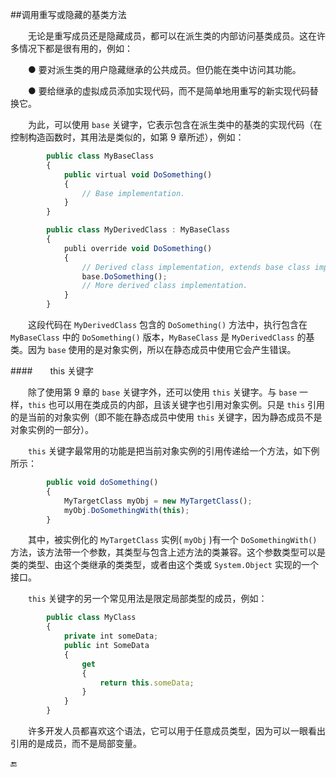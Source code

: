 ##调用重写或隐藏的基类方法

&emsp;&emsp;无论是重写成员还是隐藏成员，都可以在派生类的内部访问基类成员。这在许多情况下都是很有用的，例如：

&emsp;&emsp;● 要对派生类的用户隐藏继承的公共成员。但仍能在类中访问其功能。

&emsp;&emsp;● 要给继承的虚拟成员添加实现代码，而不是简单地用重写的新实现代码替换它。

&emsp;&emsp;为此，可以使用 `base` 关键字，它表示包含在派生类中的基类的实现代码（在控制构造函数时，其用法是类似的，如第 9 章所述），例如：

```javascript
        public class MyBaseClass
        {
            public virtual void DoSomething()
            {
                // Base implementation.
            }
        }

        public class MyDerivedClass : MyBaseClass
        {
            publi override void DoSomething()
            {
                // Derived class implementation, extends base class implementation.
                base.DoSomething();
                // More derived class implementation.
            }
        }
```

&emsp;&emsp;这段代码在 `MyDerivedClass` 包含的 `DoSomething()` 方法中，执行包含在 `MyBaseClass` 中的 `DoSomething()` 版本，`MyBaseClass` 是 `MyDerivedClass` 的基类。因为 `base` 使用的是对象实例，所以在静态成员中使用它会产生错误。


####&emsp;&emsp;this 关键字

&emsp;&emsp;除了使用第 9  章的 `base` 关键字外，还可以使用 `this` 关键字。与 `base` 一样，`this` 也可以用在类成员的内部，且该关键字也引用对象实例。只是 `this` 引用的是当前的对象实例（即不能在静态成员中使用 `this` 关键字，因为静态成员不是对象实例的一部分）。

&emsp;&emsp;`this` 关键字最常用的功能是把当前对象实例的引用传递给一个方法，如下例所示：

```javascript
        public void doSomething()
        {
            MyTargetClass myObj = new MyTargetClass();
            myObj.DoSomethingWith(this);
        }
```

&emsp;&emsp;其中，被实例化的 `MyTargetClass` 实例( `myObj` )有一个 `DoSomethingWith()` 方法，该方法带一个参数，其类型与包含上述方法的类兼容。这个参数类型可以是类的类型、由这个类继承的类类型，或者由这个类或 `System.Object` 实现的一个接口。


&emsp;&emsp;`this` 关键字的另一个常见用法是限定局部类型的成员，例如：

```javascript
        public class MyClass
        {
            private int someData;
            public int SomeData
            {
                get
                {
                    return this.someData;
                }
            }
        }
```

&emsp;&emsp;许多开发人员都喜欢这个语法，它可以用于任意成员类型，因为可以一眼看出引用的是成员，而不是局部变量。

🔚